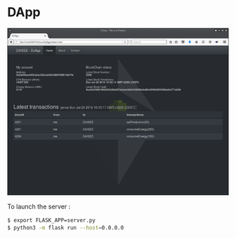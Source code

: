 # DApp

![DzApp screenshot](/images/DzApp.png)  

To launch the server :

```bash
$ export FLASK_APP=server.py
$ python3 -m flask run --host=0.0.0.0
```